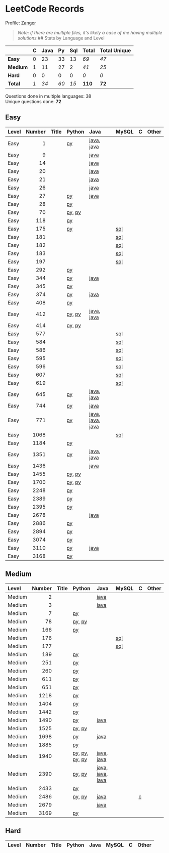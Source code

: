 # LeetCode Records

Profile: [Zanger](https://leetcode.com/u/Zanger/)

> *Note: if there are multiple files, it's likely a case of me having multiple solutions.*## Stats by Language and Level

|            | **C**   | **Java**   | **Py**   | **Sql**   | **Total**   | **Total Unique**   |
|:-----------|:--------|:-----------|:---------|:----------|:------------|:-------------------|
| **Easy**   | 0       | 23         | 33       | 13        | *69*        | *47*               |
| **Medium** | 1       | 11         | 27       | 2         | *41*        | *25*               |
| **Hard**   | 0       | 0          | 0        | 0         | *0*         | *0*                |
| **Total**  | *1*     | *34*       | *60*     | *15*      | **110**     | **72**             |

Questions done in multiple languages:	38
<br>
Unique questions done:		**72**


## Easy
| Level   |   Number | Title   | Python                                                                             | Java                                                                                                                                    | MySQL                             | C   | Other   |
|:--------|---------:|:--------|:-----------------------------------------------------------------------------------|:----------------------------------------------------------------------------------------------------------------------------------------|:----------------------------------|:----|:--------|
| Easy    |        1 |         | [py](<my-submissions/e1.py>)                                                       | [java](<my-submissions/e1 - brute force.java>), [java](<my-submissions/e1.java>)                                                        |                                   |     |         |
| Easy    |        9 |         |                                                                                    | [java](<my-submissions/e9.java>)                                                                                                        |                                   |     |         |
| Easy    |       14 |         |                                                                                    | [java](<my-submissions/e14.java>)                                                                                                       |                                   |     |         |
| Easy    |       20 |         |                                                                                    | [java](<my-submissions/e20.java>)                                                                                                       |                                   |     |         |
| Easy    |       21 |         |                                                                                    | [java](<my-submissions/e21.java>)                                                                                                       |                                   |     |         |
| Easy    |       26 |         |                                                                                    | [java](<my-submissions/e26.java>)                                                                                                       |                                   |     |         |
| Easy    |       27 |         | [py](<my-submissions/e27.py>)                                                      | [java](<my-submissions/e27.java>)                                                                                                       |                                   |     |         |
| Easy    |       28 |         | [py](<my-submissions/e28.py>)                                                      |                                                                                                                                         |                                   |     |         |
| Easy    |       70 |         | [py](<my-submissions/e70 - bottomup.py>), [py](<my-submissions/e70 - topdown.py>)  |                                                                                                                                         |                                   |     |         |
| Easy    |      118 |         | [py](<my-submissions/e118.py>)                                                     |                                                                                                                                         |                                   |     |         |
| Easy    |      175 |         | [py](<my-submissions/e175.py>)                                                     |                                                                                                                                         | [sql](<my-submissions/e175.sql>)  |     |         |
| Easy    |      181 |         |                                                                                    |                                                                                                                                         | [sql](<my-submissions/e181.sql>)  |     |         |
| Easy    |      182 |         |                                                                                    |                                                                                                                                         | [sql](<my-submissions/e182.sql>)  |     |         |
| Easy    |      183 |         |                                                                                    |                                                                                                                                         | [sql](<my-submissions/e183.sql>)  |     |         |
| Easy    |      197 |         |                                                                                    |                                                                                                                                         | [sql](<my-submissions/e197.sql>)  |     |         |
| Easy    |      292 |         | [py](<my-submissions/e292.py>)                                                     |                                                                                                                                         |                                   |     |         |
| Easy    |      344 |         | [py](<my-submissions/e344.py>)                                                     | [java](<my-submissions/e344.java>)                                                                                                      |                                   |     |         |
| Easy    |      345 |         | [py](<my-submissions/e345.py>)                                                     |                                                                                                                                         |                                   |     |         |
| Easy    |      374 |         | [py](<my-submissions/e374.py>)                                                     | [java](<my-submissions/e374.java>)                                                                                                      |                                   |     |         |
| Easy    |      408 |         | [py](<my-submissions/e408.py>)                                                     |                                                                                                                                         |                                   |     |         |
| Easy    |      412 |         | [py](<my-submissions/e412 oneliner.py>), [py](<my-submissions/e412.py>)            | [java](<my-submissions/e412 hashmaps.java>), [java](<my-submissions/e412.java>)                                                         |                                   |     |         |
| Easy    |      414 |         | [py](<my-submissions/e414 - sorting.py>), [py](<my-submissions/e414.py>)           |                                                                                                                                         |                                   |     |         |
| Easy    |      577 |         |                                                                                    |                                                                                                                                         | [sql](<my-submissions/e577.sql>)  |     |         |
| Easy    |      584 |         |                                                                                    |                                                                                                                                         | [sql](<my-submissions/e584.sql>)  |     |         |
| Easy    |      586 |         |                                                                                    |                                                                                                                                         | [sql](<my-submissions/e586.sql>)  |     |         |
| Easy    |      595 |         |                                                                                    |                                                                                                                                         | [sql](<my-submissions/e595.sql>)  |     |         |
| Easy    |      596 |         |                                                                                    |                                                                                                                                         | [sql](<my-submissions/e596.sql>)  |     |         |
| Easy    |      607 |         |                                                                                    |                                                                                                                                         | [sql](<my-submissions/e607.sql>)  |     |         |
| Easy    |      619 |         |                                                                                    |                                                                                                                                         | [sql](<my-submissions/e619.sql>)  |     |         |
| Easy    |      645 |         | [py](<my-submissions/e645.py>)                                                     | [java](<my-submissions/e645 v1 moderate runtime.java>), [java](<my-submissions/e645 v2 even slower.java>)                               |                                   |     |         |
| Easy    |      744 |         | [py](<my-submissions/e744.py>)                                                     | [java](<my-submissions/e744.java>)                                                                                                      |                                   |     |         |
| Easy    |      771 |         | [py](<my-submissions/e771.py>)                                                     | [java](<my-submissions/e771 v1.java>), [java](<my-submissions/e771 v2 HashMap.java>), [java](<my-submissions/e771 v3 brute force.java>) |                                   |     |         |
| Easy    |     1068 |         |                                                                                    |                                                                                                                                         | [sql](<my-submissions/e1068.sql>) |     |         |
| Easy    |     1184 |         | [py](<my-submissions/e1184.py>)                                                    |                                                                                                                                         |                                   |     |         |
| Easy    |     1351 |         | [py](<my-submissions/e1351.py>)                                                    | [java](<my-submissions/e1351 v1 inefficient.java>), [java](<my-submissions/e1351 v2 optimized.java>)                                    |                                   |     |         |
| Easy    |     1436 |         |                                                                                    | [java](<my-submissions/e1436.java>)                                                                                                     |                                   |     |         |
| Easy    |     1455 |         | [py](<my-submissions/e1455 v2 less efficient.py>), [py](<my-submissions/e1455.py>) |                                                                                                                                         |                                   |     |         |
| Easy    |     1700 |         | [py](<my-submissions/e1700 v1.py>), [py](<my-submissions/e1700 v2.py>)             |                                                                                                                                         |                                   |     |         |
| Easy    |     2248 |         | [py](<my-submissions/e2248.py>)                                                    |                                                                                                                                         |                                   |     |         |
| Easy    |     2389 |         | [py](<my-submissions/e2389.py>)                                                    |                                                                                                                                         |                                   |     |         |
| Easy    |     2395 |         | [py](<my-submissions/e2395.py>)                                                    |                                                                                                                                         |                                   |     |         |
| Easy    |     2678 |         |                                                                                    | [java](<my-submissions/e2678.java>)                                                                                                     |                                   |     |         |
| Easy    |     2886 |         | [py](<my-submissions/e2886.py>)                                                    |                                                                                                                                         |                                   |     |         |
| Easy    |     2894 |         | [py](<my-submissions/e2894.py>)                                                    |                                                                                                                                         |                                   |     |         |
| Easy    |     3074 |         | [py](<my-submissions/e3074.py>)                                                    |                                                                                                                                         |                                   |     |         |
| Easy    |     3110 |         | [py](<my-submissions/e3110.py>)                                                    | [java](<my-submissions/e3110.java>)                                                                                                     |                                   |     |         |
| Easy    |     3168 |         | [py](<my-submissions/e3168 Weekly Contest 400.py>)                                 |                                                                                                                                         |                                   |     |         |

## Medium
| Level   |   Number | Title   | Python                                                                                                                                                                                                   | Java                                                                                                                                                  | MySQL                            | C                                | Other   |
|:--------|---------:|:--------|:---------------------------------------------------------------------------------------------------------------------------------------------------------------------------------------------------------|:------------------------------------------------------------------------------------------------------------------------------------------------------|:---------------------------------|:---------------------------------|:--------|
| Medium  |        2 |         |                                                                                                                                                                                                          | [java](<my-submissions/m2.java>)                                                                                                                      |                                  |                                  |         |
| Medium  |        3 |         |                                                                                                                                                                                                          | [java](<my-submissions/m3.java>)                                                                                                                      |                                  |                                  |         |
| Medium  |        7 |         | [py](<my-submissions/m7.py>)                                                                                                                                                                             |                                                                                                                                                       |                                  |                                  |         |
| Medium  |       78 |         | [py](<my-submissions/m78 Minimized Extra Space.py>), [py](<my-submissions/m78.py>)                                                                                                                       |                                                                                                                                                       |                                  |                                  |         |
| Medium  |      166 |         | [py](<my-submissions/m166.py>)                                                                                                                                                                           |                                                                                                                                                       |                                  |                                  |         |
| Medium  |      176 |         |                                                                                                                                                                                                          |                                                                                                                                                       | [sql](<my-submissions/m176.sql>) |                                  |         |
| Medium  |      177 |         |                                                                                                                                                                                                          |                                                                                                                                                       | [sql](<my-submissions/m177.sql>) |                                  |         |
| Medium  |      189 |         | [py](<my-submissions/m189.py>)                                                                                                                                                                           |                                                                                                                                                       |                                  |                                  |         |
| Medium  |      251 |         | [py](<my-submissions/m251.py>)                                                                                                                                                                           |                                                                                                                                                       |                                  |                                  |         |
| Medium  |      260 |         | [py](<my-submissions/m260.py>)                                                                                                                                                                           |                                                                                                                                                       |                                  |                                  |         |
| Medium  |      611 |         | [py](<my-submissions/m611.py>)                                                                                                                                                                           |                                                                                                                                                       |                                  |                                  |         |
| Medium  |      651 |         | [py](<my-submissions/m651.py>)                                                                                                                                                                           |                                                                                                                                                       |                                  |                                  |         |
| Medium  |     1218 |         | [py](<my-submissions/m1218.py>)                                                                                                                                                                          |                                                                                                                                                       |                                  |                                  |         |
| Medium  |     1404 |         | [py](<my-submissions/m1404.py>)                                                                                                                                                                          |                                                                                                                                                       |                                  |                                  |         |
| Medium  |     1442 |         | [py](<my-submissions/m1442.py>)                                                                                                                                                                          |                                                                                                                                                       |                                  |                                  |         |
| Medium  |     1490 |         | [py](<my-submissions/m1490.py>)                                                                                                                                                                          | [java](<my-submissions/m1490.java>)                                                                                                                   |                                  |                                  |         |
| Medium  |     1525 |         | [py](<my-submissions/m1525 v1.py>), [py](<my-submissions/m1525 v2.py>)                                                                                                                                   |                                                                                                                                                       |                                  |                                  |         |
| Medium  |     1698 |         | [py](<my-submissions/m1698 v1.py>)                                                                                                                                                                       | [java](<my-submissions/m1698 v1.java>)                                                                                                                |                                  |                                  |         |
| Medium  |     1885 |         | [py](<my-submissions/m1885.py>)                                                                                                                                                                          |                                                                                                                                                       |                                  |                                  |         |
| Medium  |     1940 |         | [py](<my-submissions/m1940 Iterative Removed TryExcept.py>), [py](<my-submissions/m1940 Iterative TryExcept.py>), [py](<my-submissions/m1940 counter.py>), [py](<my-submissions/m1940 subset method.py>) | [java](<my-submissions/m1940 Iterative.java>), [java](<my-submissions/m1940 counter.java>)                                                            |                                  |                                  |         |
| Medium  |     2390 |         | [py](<my-submissions/m2390 v1.py>), [py](<my-submissions/m2390 v2.py>)                                                                                                                                   | [java](<my-submissions/m2390 v1 Stack.java>), [java](<my-submissions/m2390 v2 Deque.java>), [java](<my-submissions/m2390 v3 just StringBuilder.java>) |                                  |                                  |         |
| Medium  |     2433 |         | [py](<my-submissions/m2433.py>)                                                                                                                                                                          |                                                                                                                                                       |                                  |                                  |         |
| Medium  |     2486 |         | [py](<my-submissions/m2486 Daily v1.py>), [py](<my-submissions/m2486 Daily v2 two pointer.py>)                                                                                                           | [java](<my-submissions/m2486 v2.java>)                                                                                                                |                                  | [c](<my-submissions/m2486 v2.c>) |         |
| Medium  |     2679 |         |                                                                                                                                                                                                          | [java](<my-submissions/m2679.java>)                                                                                                                   |                                  |                                  |         |
| Medium  |     3169 |         | [py](<my-submissions/m3169 Weekly Contest 400.py>)                                                                                                                                                       |                                                                                                                                                       |                                  |                                  |         |

## Hard
| Level   | Number   | Title   | Python   | Java   | MySQL   | C   | Other   |
|---------|----------|---------|----------|--------|---------|-----|---------|